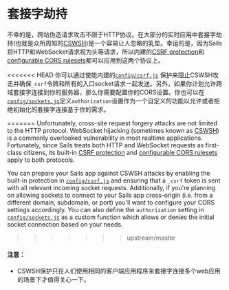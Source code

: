 # 套接字劫持
不幸的是，跨站伪造请求攻击不限于HTTP协议。在大部分的实时应用中套接字劫持(也就是众所周知的[CSWSH](http://www.christian-schneider.net/CrossSiteWebSocketHijacking.html))是一个容易让人忽略的乳垫。幸运的是，因为Sails将HTTP和WebSocket请求视为头等请求，所以内建的[CSRF protection](http://sailsjs.org/documentation/concepts/Security/CSRF.html)和[configurable CORS rulesets](http://sailsjs.org/documentation/concepts/Security/CORS.html)都可以应用到这两个协议上。

<<<<<<< HEAD
你可以通过使能内建的[`config/csrf.js`](http://sailsjs.org/documentation/anatomy/myApp/config/csrf.js.html) 保护来阻止CSWSH攻击并确保`_csrf`令牌和所有的入口socket请求一起发送。另外，如果你计划允许跨域套接字连接到你的服务器，那么你需要配置你的CORS设置。你也可以在[`config/sockets.js`](http://sailsjs.org/documentation/anatomy/myApp/config/sockets.js.html)定义`authorization`设置作为一个自定义的功能以允许或者拒绝初始化的套接字连接基于你的需求。

=======
Unfortunately, cross-site request forgery attacks are not limited to the HTTP protocol.  WebSocket hijacking (sometimes known as [CSWSH](http://www.christian-schneider.net/CrossSiteWebSocketHijacking.html)) is a commonly overlooked vulnerability in most realtime applications.  Fortunately, since Sails treats both HTTP and WebSocket requests as first-class citizens, its built-in [CSRF protection](http://sailsjs.com/documentation/concepts/Security/CSRF.html) and [configurable CORS rulesets](http://sailsjs.com/documentation/concepts/Security/CORS.html) apply to both protocols.

You can prepare your Sails app against CSWSH attacks by enabling the built-in protection in [`config/csrf.js`](http://sailsjs.com/documentation/anatomy/myApp/config/csrf.js.html) and ensuring that a `_csrf` token is sent with all relevant incoming socket requests.  Additionally, if you're planning on allowing sockets to connect to your Sails app cross-origin (i.e. from a different domain, subdomain, or port) you'll want to configure your CORS settings accordingly.  You can also define the `authorization` setting in [`config/sockets.js`](http://sailsjs.com/documentation/anatomy/myApp/config/sockets.js.html) as a custom function which allows or denies the initial socket connection based on your needs.
>>>>>>> upstream/master

#### 注意：

+ CSWSH保护只在人们使用相同的客户端应用程序来套接字连接多个web应用的场景下才值得关心一下。





<docmeta name="displayName" value="Socket Hijacking">
